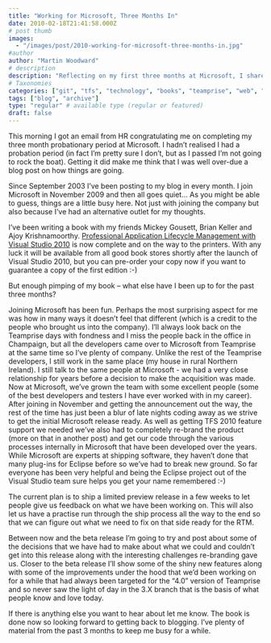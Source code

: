 ```yaml
---
title: "Working for Microsoft, Three Months In"
date: 2010-02-18T21:41:58.000Z
# post thumb
images:
  - "/images/post/2010-working-for-microsoft-three-months-in.jpg"
#author
author: "Martin Woodward"
# description
description: "Reflecting on my first three months at Microsoft, I share insights on the transition and exciting projects amidst a busy start."
# Taxonomies
categories: ["git", "tfs", "technology", "books", "teamprise", "web", "programming", "personal"]
tags: ["blog", "archive"]
type: "regular" # available type (regular or featured)
draft: false
---
```

This morning I got an email from HR congratulating me on completing my three month probationary period at Microsoft.  I hadn’t realised I had a probation period (in fact I’m pretty sure I don’t, but as I passed I’m not going to rock the boat).  Getting it did make me think that I was well over-due a blog post on how things are going.  

Since September 2003 I’ve been posting to my blog in every month.  I join Microsoft in November 2009 and then all goes quiet…  As you might be able to guess, things are a little busy here.  Not just with joining the company but also because I’ve had an alternative outlet for my thoughts.    

I’ve been writing a book with my friends Mickey Gousett, Brian Keller and Ajoy Krishnamoorthy.  [Professional Application Lifecycle Management with Visual Studio 2010](http://www.amazon.com/gp/product/0470484268?ie=UTF8&tag=woodweb03-20&linkCode=as2&camp=1789&creative=390957&creativeASIN=0470484268) is now complete and on the way to the printers.  With any luck it will be available from all good book stores shortly after the launch of Visual Studio 2010, but you can pre-order your copy now if you want to guarantee a copy of the first edition :-)  

But enough pimping of my book – what else have I been up to for the past three months?  

Joining Microsoft has been fun.  Perhaps the most surprising aspect for me was how in many ways it doesn’t feel that different (which is a credit to the people who brought us into the company).  I’ll always look back on the Teamprise days with fondness and I miss the people back in the office in Champaign, but all the developers came over to Microsoft from Teamprise at the same time so I’ve plenty of company. Unlike the rest of the Teamprise developers, I still work in the same place (my house in rural Northern Ireland).  I still talk to the same people at Microsoft - we had a very close relationship for years before a decision to make the acquisition was made.  Now at Microsoft, we’ve grown the team with some excellent people (some of the best developers and testers I have ever worked with in my career).  After joining in November and getting the announcement out the way, the rest of the time has just been a blur of late nights coding away as we strive to get the initial Microsoft release ready.  As well as getting TFS 2010 feature support we needed we’ve also had to completely re-brand the product (more on that in another post) and get our code through the various processes internally in Microsoft that have been developed over the years.  While Microsoft are experts at shipping software, they haven’t done that many plug-ins for Eclipse before so we’ve had to break new ground.  So far everyone has been very helpful and being the Eclipse project out of the Visual Studio team sure helps you get your name remembered :-)  

The current plan is to ship a limited preview release in a few weeks to let people give us feedback on what we have been working on.  This will also let us have a practise run through the ship process all the way to the end so that we can figure out what we need to fix on that side ready for the RTM.  

Between now and the beta release I’m going to try and post about some of the decisions that we have had to make about what we could and couldn’t get into this release along with the interesting challenges re-branding gave us.  Closer to the beta release I’ll show some of the shiny new features along with some of the improvements under the hood that we’d been working on for a while that had always been targeted for the “4.0” version of Teamprise and so never saw the light of day in the 3.X branch that is the basis of what people know and love today.  

If there is anything else you want to hear about let me know.  The book is done now so looking forward to getting back to blogging.  I’ve plenty of material from the past 3 months to keep me busy for a while.